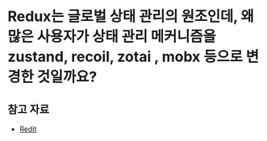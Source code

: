 # Redux는 글로벌 상태 관리의 원조인데, 왜 많은 사용자가 상태 관리 메커니즘을 zustand, recoil, zotai , mobx 등으로 변경한 것일까요?

## 참고 자료

- [Redit](https://www.reddit.com/r/reactjs/comments/1aiol7c/why_i_shouldnt_or_should_use_redux/)
